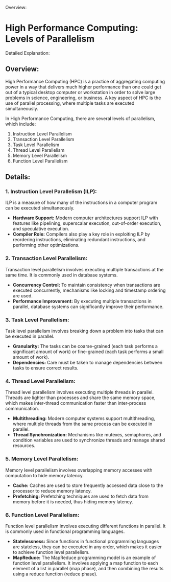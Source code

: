Overview:
# High Performance Computing: Levels of Parallelism
Detailed Explanation:

## Overview:

High Performance Computing (HPC) is a practice of aggregating computing power in a way that delivers much higher performance than one could get out of a typical desktop computer or workstation in order to solve large problems in science, engineering, or business. A key aspect of HPC is the use of parallel processing, where multiple tasks are executed simultaneously. 

In High Performance Computing, there are several levels of parallelism, which include:

1. Instruction Level Parallelism
2. Transaction Level Parallelism
3. Task Level Parallelism
4. Thread Level Parallelism
5. Memory Level Parallelism
6. Function Level Parallelism

## Details:

### **1. Instruction Level Parallelism (ILP):**

ILP is a measure of how many of the instructions in a computer program can be executed simultaneously. 

- **Hardware Support:** Modern computer architectures support ILP with features like pipelining, superscalar execution, out-of-order execution, and speculative execution.
- **Compiler Role:** Compilers also play a key role in exploiting ILP by reordering instructions, eliminating redundant instructions, and performing other optimizations.

### **2. Transaction Level Parallelism:**

Transaction level parallelism involves executing multiple transactions at the same time. It is commonly used in database systems.

- **Concurrency Control:** To maintain consistency when transactions are executed concurrently, mechanisms like locking and timestamp ordering are used.
- **Performance Improvement:** By executing multiple transactions in parallel, database systems can significantly improve their performance.

### **3. Task Level Parallelism:**

Task level parallelism involves breaking down a problem into tasks that can be executed in parallel.

- **Granularity:** The tasks can be coarse-grained (each task performs a significant amount of work) or fine-grained (each task performs a small amount of work).
- **Dependencies:** Care must be taken to manage dependencies between tasks to ensure correct results.

### **4. Thread Level Parallelism:**

Thread level parallelism involves executing multiple threads in parallel. Threads are lighter than processes and share the same memory space, which makes inter-thread communication faster than inter-process communication.

- **Multithreading:** Modern computer systems support multithreading, where multiple threads from the same process can be executed in parallel.
- **Thread Synchronization:** Mechanisms like mutexes, semaphores, and condition variables are used to synchronize threads and manage shared resources.

### **5. Memory Level Parallelism:**

Memory level parallelism involves overlapping memory accesses with computation to hide memory latency.

- **Cache:** Caches are used to store frequently accessed data close to the processor to reduce memory latency.
- **Prefetching:** Prefetching techniques are used to fetch data from memory before it is needed, thus hiding memory latency.

### **6. Function Level Parallelism:**

Function level parallelism involves executing different functions in parallel. It is commonly used in functional programming languages.

- **Statelessness:** Since functions in functional programming languages are stateless, they can be executed in any order, which makes it easier to achieve function level parallelism.
- **MapReduce:** The MapReduce programming model is an example of function level parallelism. It involves applying a map function to each element of a list in parallel (map phase), and then combining the results using a reduce function (reduce phase).
